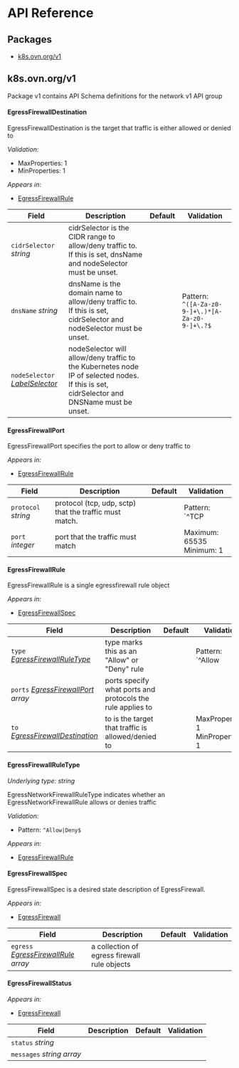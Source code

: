 # API Reference

## Packages
- [k8s.ovn.org/v1](#k8sovnorgv1)


## k8s.ovn.org/v1

Package v1 contains API Schema definitions for the network v1 API group





#### EgressFirewallDestination



EgressFirewallDestination is the target that traffic is either allowed or denied to

_Validation:_
- MaxProperties: 1
- MinProperties: 1

_Appears in:_
- [EgressFirewallRule](#egressfirewallrule)

| Field | Description | Default | Validation |
| --- | --- | --- | --- |
| `cidrSelector` _string_ | cidrSelector is the CIDR range to allow/deny traffic to. If this is set, dnsName and nodeSelector must be unset. |  |  |
| `dnsName` _string_ | dnsName is the domain name to allow/deny traffic to. If this is set, cidrSelector and nodeSelector must be unset. |  | Pattern: `^([A-Za-z0-9-]+\.)*[A-Za-z0-9-]+\.?$` <br /> |
| `nodeSelector` _[LabelSelector](https://kubernetes.io/docs/reference/generated/kubernetes-api/v1.28/#labelselector-v1-meta)_ | nodeSelector will allow/deny traffic to the Kubernetes node IP of selected nodes. If this is set,<br />cidrSelector and DNSName must be unset. |  |  |


#### EgressFirewallPort



EgressFirewallPort specifies the port to allow or deny traffic to



_Appears in:_
- [EgressFirewallRule](#egressfirewallrule)

| Field | Description | Default | Validation |
| --- | --- | --- | --- |
| `protocol` _string_ | protocol (tcp, udp, sctp) that the traffic must match. |  | Pattern: `^TCP|UDP|SCTP$` <br /> |
| `port` _integer_ | port that the traffic must match |  | Maximum: 65535 <br />Minimum: 1 <br /> |


#### EgressFirewallRule



EgressFirewallRule is a single egressfirewall rule object



_Appears in:_
- [EgressFirewallSpec](#egressfirewallspec)

| Field | Description | Default | Validation |
| --- | --- | --- | --- |
| `type` _[EgressFirewallRuleType](#egressfirewallruletype)_ | type marks this as an "Allow" or "Deny" rule |  | Pattern: `^Allow|Deny$` <br /> |
| `ports` _[EgressFirewallPort](#egressfirewallport) array_ | ports specify what ports and protocols the rule applies to |  |  |
| `to` _[EgressFirewallDestination](#egressfirewalldestination)_ | to is the target that traffic is allowed/denied to |  | MaxProperties: 1 <br />MinProperties: 1 <br /> |


#### EgressFirewallRuleType

_Underlying type:_ _string_

EgressNetworkFirewallRuleType indicates whether an EgressNetworkFirewallRule allows or denies traffic

_Validation:_
- Pattern: `^Allow|Deny$`

_Appears in:_
- [EgressFirewallRule](#egressfirewallrule)



#### EgressFirewallSpec



EgressFirewallSpec is a desired state description of EgressFirewall.



_Appears in:_
- [EgressFirewall](#egressfirewall)

| Field | Description | Default | Validation |
| --- | --- | --- | --- |
| `egress` _[EgressFirewallRule](#egressfirewallrule) array_ | a collection of egress firewall rule objects |  |  |


#### EgressFirewallStatus







_Appears in:_
- [EgressFirewall](#egressfirewall)

| Field | Description | Default | Validation |
| --- | --- | --- | --- |
| `status` _string_ |  |  |  |
| `messages` _string array_ |  |  |  |


